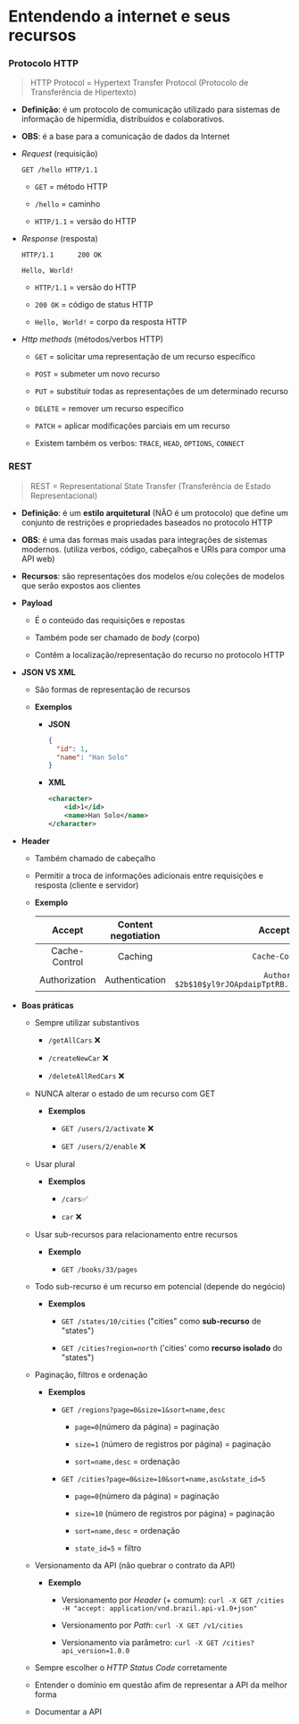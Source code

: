 # Entendendo a internet e seus recursos

### Protocolo HTTP

> HTTP Protocol = Hypertext Transfer Protocol (Protocolo de Transferência de Hipertexto)

* **Definição**: é um protocolo de comunicação utilizado para sistemas de informação de hipermídia, distribuídos e colaborativos.

* **OBS**: é a base para a comunicação de dados da Internet

* *Request* (requisição)

  `GET /hello HTTP/1.1`

  * `GET` = método HTTP

  * `/hello` = caminho

  * `HTTP/1.1` = versão do HTTP

* *Response* (resposta)

  ```
  HTTP/1.1      200 OK

  Hello, World!
  ```

  * `HTTP/1.1` = versão do HTTP

  * `200 OK` = código de status HTTP

  * `Hello, World!` = corpo da resposta HTTP

* *Http methods* (métodos/verbos HTTP)

  * `GET` = solicitar uma representação de um recurso específico

  * `POST` = submeter um novo recurso

  * `PUT` = substituir todas as representações de um determinado recurso

  * `DELETE` = remover um recurso específico

  * `PATCH` = aplicar modificações parciais em um recurso

  * Existem também os verbos: `TRACE`, `HEAD`, `OPTIONS`, `CONNECT`

### REST

> REST = Representational State Transfer (Transferência de Estado Representacional)

* **Definição**: é um **estilo arquitetural** (NÃO é um protocolo) que define um conjunto de restrições e propriedades baseados no protocolo HTTP

* **OBS**: é uma das formas mais usadas para integrações de sistemas modernos. (utiliza verbos, código, cabeçalhos e URIs para compor uma API web)

* **Recursos**: são representações dos modelos e/ou coleções de modelos que serão expostos aos clientes

* **Payload**
  * É o conteúdo das requisições e repostas 
  
  * Também pode ser chamado de *body* (corpo)

  * Contêm a localização/representação do recurso no protocolo HTTP

* **JSON VS XML**

  * São formas de representação de recursos

  * **Exemplos**

    * **JSON**

      ```json
      {
        "id": 1,
        "name": "Han Solo"
      }
      ```

    * **XML**

      ```xml
      <character>
          <id>1</id>
          <name>Han Solo</name>
      </character>
      ```

* **Header**

  * Também chamado de cabeçalho

  * Permitir a troca de informações adicionais entre requisições e resposta (cliente e servidor)

  * **Exemplo**

    Accept | Content negotiation | Accept: application/json
    :----: | :-----------------: | :----------------------:
    Cache-Control | Caching | `Cache-Control: max-age=100`
    Authorization | Authentication | `Authorization: Bearer $2b$10$yl9rJOApdaipTptRB.foFOe.6Pj2Y22LtIs8.Ispa/dxAVSPWSab6`

* **Boas práticas**

  * Sempre utilizar substantivos

    * `/getAllCars` ❌

    * `/createNewCar` ❌

    * `/deleteAllRedCars` ❌

  * NUNCA alterar o estado de um recurso com GET

    * **Exemplos**

      * `GET /users/2/activate` ❌

      * `GET /users/2/enable` ❌

  * Usar plural

    * **Exemplos**

      * `/cars`✅

      * `car` ❌

  * Usar sub-recursos para relacionamento entre recursos

    * **Exemplo**

      * `GET /books/33/pages`

  * Todo sub-recurso é um recurso em potencial (depende do negócio)

    * **Exemplos**

      * `GET /states/10/cities` ("cities" como **sub-recurso** de "states")

      * `GET /cities?region=north` ('cities' como **recurso isolado** do "states")

  * Paginação, filtros e ordenação

    * **Exemplos**

      * `GET /regions?page=0&size=1&sort=name,desc`

        * `page=0`(número da página) = paginação

        * `size=1` (número de registros por página) = paginação

        * `sort=name,desc` = ordenação

      * `GET /cities?page=0&size=10&sort=name,asc&state_id=5`

        * `page=0`(número da página) = paginação

        * `size=10` (número de registros por página) = paginação

        * `sort=name,desc` = ordenação

        * `state_id=5` = filtro

  * Versionamento da API (não quebrar o contrato da API)

    * **Exemplo**

      * Versionamento por *Header* (+ comum): `curl -X GET /cities -H "accept: application/vnd.brazil.api-v1.0+json"`

      * Versionamento por *Path*: `curl -X GET /v1/cities`

      * Versionamento via parâmetro: `curl -X GET /cities?api_version=1.0.0`

  * Sempre escolher o  *HTTP Status Code* corretamente

  * Entender o domínio em questão afim de representar a API da melhor forma

  * Documentar a API 
